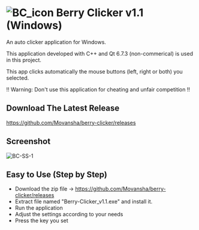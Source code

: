 # ![BC_icon](https://github.com/user-attachments/assets/cf113c03-30ed-4afa-b720-636077001cbf) Berry Clicker v1.1 (Windows)

An auto clicker application for Windows.

This application developed with C++ and Qt 6.7.3 (non-commerical) is used in this project.

This app clicks automatically the mouse buttons (left, right or both) you selected.

!! Warning: Don't use this application for cheating and unfair competition !!


## Download The Latest Release
https://github.com/Movansha/berry-clicker/releases


## Screenshot
![BC-SS-1](https://github.com/user-attachments/assets/6fe44b7b-b982-4c4c-8c34-66c9e0dbef12)


## Easy to Use (Step by Step)
- Download the zip file -> https://github.com/Movansha/berry-clicker/releases
- Extract file named "Berry-Clicker_v1.1.exe" and install it.
- Run the application
- Adjust the settings according to your needs
- Press the key you set
